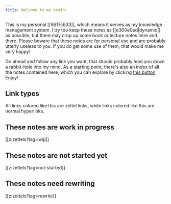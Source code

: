 ```yaml
---
title: Welcome to my brain!
---
```


This is my personal [[9617c633]], which means it serves as my knowledge management system. I try too keep these notes as [[e300e0ed|dynamic]] as possible, but there may crop up some book or lecture notes here and there. Please beware that these notes are for personal use and are probably utterly useless to you. If you do get some use of them, that would make me very happy!

Go ahead and follow any link you want, that should probably lead you down a rabbit-hole into my mind. As a starting point, there's also an index of all the notes contained here, which you can explore by clicking [this button](https://www.kmaasrud.com/brain/impulse). Enjoy!

## Link types

All links colored like <span class="zettel-link-container"><span class="zettel-link"><a style="text-decoration: none;">this</a></span></span> are zettel links, while links colored like <a style="text-decoration: none;">this</a> are normal hyperlinks.

## These notes are work in progress

[[z:zettels?tag=wip]]

## These notes are not started yet

[[z:zettels?tag=not-started]]

## These notes need rewriting

[[z:zettels?tag=rewrite]]
